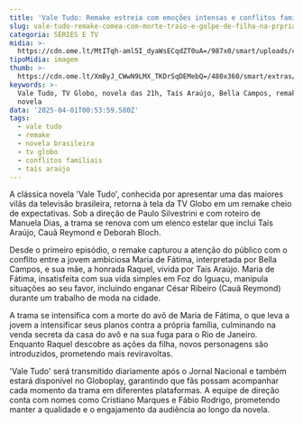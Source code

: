 ```yaml
---
title: 'Vale Tudo: Remake estreia com emoções intensas e conflitos familiares'
slug: vale-tudo-remake-comea-com-morte-traio-e-golpe-de-filha-na-prpria-me
categoria: SÉRIES E TV
midia: >-
  https://cdn.ome.lt/MtITqh-aml5I_dyaWsECqdZT0uA=/987x0/smart/uploads/conteudo/fotos/vale-tudo-primeiro-capitulo.png
tipoMidia: imagem
thumb: >-
  https://cdn.ome.lt/XmByJ_CWwN9LMX_TKDrSqDEMebQ=/480x360/smart/extras/conteudos/globo-vale-tudo-raquel-tais-araujo.webp
keywords: >-
  Vale Tudo, TV Globo, novela das 21h, Taís Araújo, Bella Campos, remake de
  novela
data: '2025-04-01T00:53:59.580Z'
tags:
  - vale tudo
  - remake
  - novela brasileira
  - tv globo
  - conflitos familiais
  - taís araújo
---
```


A clássica novela 'Vale Tudo', conhecida por apresentar uma das maiores vilãs da televisão brasileira, retorna à tela da TV Globo em um remake cheio de expectativas. Sob a direção de Paulo Silvestrini e com roteiro de Manuela Dias, a trama se renova com um elenco estelar que inclui Taís Araújo, Cauã Reymond e Deborah Bloch.

Desde o primeiro episódio, o remake capturou a atenção do público com o conflito entre a jovem ambiciosa Maria de Fátima, interpretada por Bella Campos, e sua mãe, a honrada Raquel, vivida por Taís Araújo. Maria de Fátima, insatisfeita com sua vida simples em Foz do Iguaçu, manipula situações ao seu favor, incluindo enganar César Ribeiro (Cauã Reymond) durante um trabalho de moda na cidade.

A trama se intensifica com a morte do avô de Maria de Fátima, o que leva a jovem a intensificar seus planos contra a própria família, culminando na venda secreta da casa do avô e na sua fuga para o Rio de Janeiro. Enquanto Raquel descobre as ações da filha, novos personagens são introduzidos, prometendo mais reviravoltas.

'Vale Tudo' será transmitido diariamente após o Jornal Nacional e também estará disponível no Globoplay, garantindo que fãs possam acompanhar cada momento da trama em diferentes plataformas. A equipe de direção conta com nomes como Cristiano Marques e Fábio Rodrigo, prometendo manter a qualidade e o engajamento da audiência ao longo da novela.
